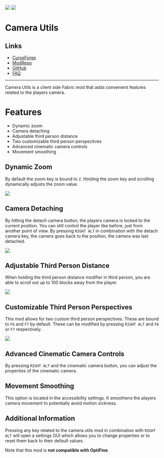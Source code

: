 ![](http://cf.way2muchnoise.eu/full_510234_downloads.svg) ![](http://cf.way2muchnoise.eu/versions/510234.svg)

# Camera Utils

## Links

- [CurseForge](https://www.curseforge.com/minecraft/mc-mods/camera-utils)
- [ModRepo](https://modrepo.de/minecraft/camerautils/overview)
- [GitHub](https://github.com/henkelmax/camera-utils)
- [FAQ](https://modrepo.de/minecraft/camerautils/faq)

---

Camera Utils is a client side Fabric mod that adds convenient features related to the players camera.

# Features

- Dynamic zoom
- Camera detaching
- Adjustable third person distance
- Two customizable third person perspectives
- Advanced cinematic camera controls
- Movement smoothing

## Dynamic Zoom

By default the zoom key is bound to `Z`.
Holding the zoom key and scrolling dynamically adjusts the zoom value.

![](https://media.giphy.com/media/5CA3RhbZLwdWLSnyxn/giphy.gif)

## Camera Detaching

By hitting the detach camera button, the players camera is locked to the current position.
You can still control the player like before, just from another point of view.
By pressing `RIGHT ALT` in combination with the detach camera key, the camera goes back to the position, the camera was last detached.

![](https://media.giphy.com/media/NCHDu1S4XB8Bpee2j5/giphy.gif)

## Adjustable Third Person Distance

When holding the third person distance modifier in third person, you are able to scroll out up to 100 blocks away from the player.

![](https://media.giphy.com/media/3mILufImnwZzagKkMa/giphy.gif)

## Customizable Third Person Perspectives

This mod allows for two custom third person perspectives.
These are bound to `F6` and `F7` by default.
These can be modified by pressing `RIGHT ALT` and `F6` or `F7` respectively.

![](https://media.giphy.com/media/2pM70RylJyXvhuVj4R/giphy.gif)

## Advanced Cinematic Camera Controls

By pressing `RIGHT ALT` and the cinematic camera button, you can adjust the properties of the cinematic camera.

## Movement Smoothing

This option is located in the accessibility settings.
It smoothens the players camera movement to potentially avoid motion sickness.

## Additional Information

Pressing any key related to the camera utils mod in combination with `RIGHT ALT`
will open a settings GUI which allows you to change properties
or to reset them back to their default values.

Note that this mod is **not compatible with OptiFine**.